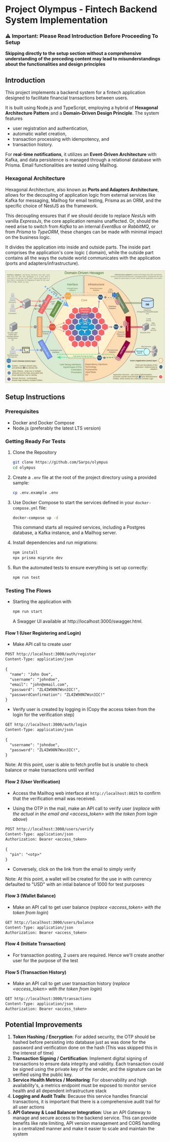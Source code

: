 # Project Olympus - Fintech Backend System Implementation

### ⚠️ **Important: Please Read Introduction Before Proceeding To Setup**

**Skipping directly to the setup section without a comprehensive understanding of the preceding content may lead to
misunderstandings about the functionalities and design principles**

## Introduction

This project implements a backend system for a fintech application designed to facilitate financial transactions between
users.

It is built using Node.js and TypeScript, employing a hybrid of **Hexagonal Architecture Pattern** and a **Domain-Driven
Design Principle**.
The system features

- user registration and authentication,
- automatic wallet creation,
- transaction processing with idempotency, and
- transaction history.

For **real-time notifications**, it utilizes an **Event-Driven Architecture** with Kafka, and data persistence is
managed through a relational database with Prisma. Email functionalities are tested using Mailhog.

### Hexagonal Architecture

Hexagonal Architecture, also known as **Ports and Adapters Architecture**, allows for the decoupling of application
logic from external services like Kafka for messaging, Mailhog for email testing, Prisma as an ORM, and the specific
choice of NestJS as the framework.

This decoupling ensures that if we should decide to replace *NestJs* with vanilla *ExpressJs*, the core application
remains unaffected. Or, should the need arise to switch from *Kafka* to an internal *EventBus* or *RabbitMQ*, or from
*Prisma* to *TypeORM*, these changes can be made with minimal impact on the business logic.

It divides the application into inside and outside parts. The inside part comprises the application's core logic (
domain), while the outside part contains all the ways the outside world communicates with the application (ports and
adapters/infrastructure).

![Hexagonal Architecture](docs/assets/hexagonal.jpg?raw=true)

## Setup Instructions

### Prerequisites

- Docker and Docker Compose
- Node.js (preferably the latest LTS version)

### Getting Ready For Tests

1. Clone the Repository
   ```bash
   git clone https://github.com/Sarps/olympus
   cd olympus
   ```

2. Create a `.env` file at the root of the project directory using a provided sample:
    ```bash
   cp .env.example .env
    ```

3. Use Docker Compose to start the services defined in your `docker-compose.yml` file:
   ```bash
   docker-compose up -d
   ```
   This command starts all required services, including a Postgres database, a Kafka instance, and a Mailhog server.

   
4. Install dependencies and run migrations:
   ```bash
   npm install
   npx prisma migrate dev
   ```

5. Run the automated tests to ensure everything is set up correctly:
   ```bash
   npm run test
   ```

### Testing The Flows

- Starting the application with
   ```bash
   npm run start
   ```
   A Swagger UI available at http://localhost:3000/swagger.html.



#### Flow 1 (User Registering and Login)

- Make API call to create user

```http request
POST http://localhost:3000/auth/register
Content-Type: application/json

{
  "name": "John Doe",
  "username": "johndoe",
  "email": "john@email.com",
  "password": "ZL4IW90N7Wsn3IC!",
  "passwordConfirmation": "ZL4IW90N7Wsn3IC!"
}
```

- Verify user is created by logging in (Copy the access token from the login for the verification step)

```http request
GET http://localhost:3000/auth/login
Content-Type: application/json

{
  "username": "johndoe",
  "password": "ZL4IW90N7Wsn3IC!",
}
```

Note: At this point, user is able to fetch profile but is unable to check balance or make transactions until verified

#### Flow 2 (User Verification)

- Access the Mailhog web interface at `http://localhost:8025` to confirm that the verification email was received.

- Using the OTP in the mail, make an API call to verify user (*replace <otp> with the actual in the email and <access_token> with the token from login above*)

```http request
POST http://localhost:3000/users/verify
Content-Type: application/json
Authorization: Bearer <access_token>

{
  "pin": "<otp>"
}
```

- Conversely, click on the link from the email to simply verify

Note: At this point, a wallet will be created for the use in with currency defaulted to "USD" with an intial balance of 1000 for test purposes

#### Flow 3 (Wallet Balance)

- Make an API call to get user balance (*replace <access_token> with the token from login*)

```http request
GET http://localhost:3000/users/balance
Content-Type: application/json
Authorization: Bearer <access_token>
```

#### Flow 4 (Initiate Transaction)

- For transaction posting, 2 users are required. Hence we'll create another user for the purpose of the test

#### Flow 5 (Transaction History)

- Make an API call to get user transaction history (*replace <access_token> with the token from login*)

```http request
GET http://localhost:3000/transactions
Content-Type: application/json
Authorization: Bearer <access_token>
```

## Potential Improvements

1. **Token Hashing / Encryption**: For added security, the OTP should be hashed before persisting into database just as was done for the password and verification done on the hash (This was skipped this in the interest of time)
2. **Transaction Signing / Certification**: Implement digital signing of transactions to ensure data integrity and validity. Each transaction could be signed using the private key of the sender, and the signature can be verified using the public key.
3. **Service Health Metrics / Monitoring**: For observability and high availability's, a metrics endpoint must be exposed to monitor service health and all dependent infrastructure stack
4. **Logging and Audit Trails**: Because this service handles financial transactions, it is important that there is a comprehensive audit trail for all user actions
4. **API Gateway & Load Balancer Integration**: Use an API Gateway to manage and secure access to the backend service. This can provide benefits like rate limiting, API version management and CORS handling in a centralized manner and make it easier to scale and maintain the system


